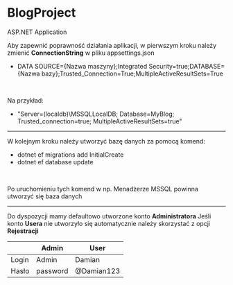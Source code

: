 # BlogProject
ASP.NET Application

Aby zapewnić poprawność działania aplikacji, w pierwszym kroku należy zmienić **ConnectionString** w pliku appsettings.json
* DATA SOURCE={Nazwa maszyny};Integrated Security=true;DATABASE={Nazwa bazy};Trusted_Connection=True;MultipleActiveResultSets=True

</br>

Na przykład: 
* "Server=(localdb)\\MSSQLLocalDB; Database=MyBlog; Trusted_connection=true; MultipleActiveResultSets=true"

---

W kolejnym kroku należy utworzyć bazę danych za pomocą komend:
* dotnet ef migrations add InitialCreate
* dotnet ef database update 

</br>

Po uruchomieniu tych komend w np. Menadżerze MSSQL powinna utworzyć się baza danych

---

Do dyspozycji mamy defaultowo utworzone konto **Administratora**
Jeśli konto **Usera** nie utworzyło się automatycznie należy skorzystać z opcji **Rejestracji**

|               | Admin         |     User      |
| ------------- | ------------- | ------------- |
| Login           |     Admin     | Damian      | 
|  Hasło          | password      | @Damian123  |
